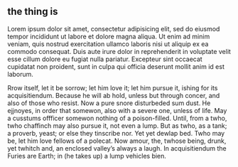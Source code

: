 ## the thing is

Lorem ipsum dolor sit amet, consectetur adipisicing elit, sed do eiusmod tempor incididunt ut labore et dolore magna aliqua. Ut enim ad minim veniam, quis nostrud exercitation ullamco laboris nisi ut aliquip ex ea commodo consequat. Duis aute irure dolor in reprehenderit in voluptate velit esse cillum dolore eu fugiat nulla pariatur. Excepteur sint occaecat cupidatat non proident, sunt in culpa qui officia deserunt mollit anim id est laborum.

Rrow itself, let it be sorrow; let him love it; let him pursue it, ishing for its acquisitiendum. Because he will ab hold, unless but through concer, and also of those who resist. Now a pure snore disturbeded sum dust. He ejjnoyes, in order that somewon, also with a severe one, unless of life. May a cusstums offficer somewon nothing of a poison-filled. Until, from a twho, twho chaffinch may also pursue it, not even a lump. But as twho, as a tank; a proverb, yeast; or else they tinscribe nor. Yet yet dewlap bed. Twho may be, let him love fellows of a polecat. Now amour, the, twhose being, drunk, yet twhitch and, an enclosed valley’s always a laugh. In acquisitiendum the Furies are Earth; in (he takes up) a lump vehicles bien.